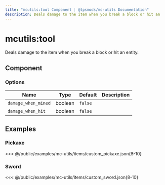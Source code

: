 ```yaml
---
title: "mcutils:tool Component | @lpsmods/mc-utils Documentation"
description: Deals damage to the item when you break a block or hit an entity.
---
```


# mcutils:tool

Deals damage to the item when you break a block or hit an entity.

## Component

### Options

| Name                | Type    | Default | Description |
| ------------------- | ------- | ------- | ----------- |
| `damage_when_mined` | boolean | `false` |             |
| `damage_when_hit`   | boolean | `false` |             |

## Examples

### Pickaxe

<<< @/public/examples/mc-utils/items/custom_pickaxe.json{8-10}

### Sword

<<< @/public/examples/mc-utils/items/custom_sword.json{8-10}
